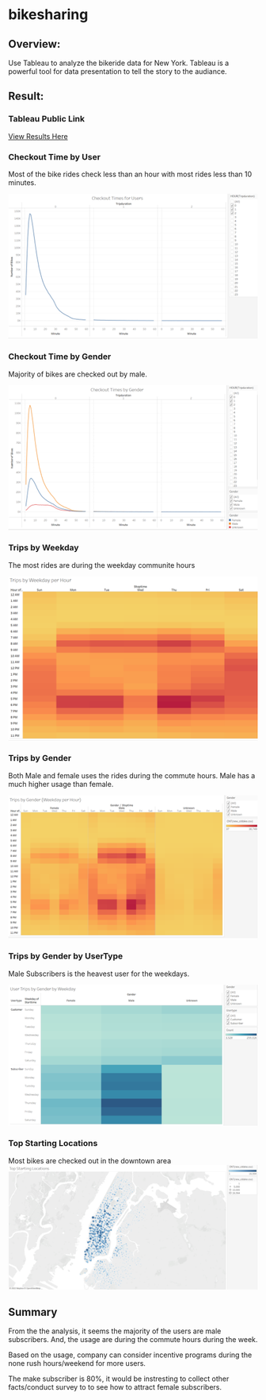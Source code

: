 # bikesharing

## Overview: 
Use Tableau to analyze the bikeride data for New York. Tableau is a powerful tool for data presentation to tell the story to the audiance. 

## Result:

### Tableau Public Link
[View Results Here](https://public.tableau.com/app/profile/jackie.guo1187/viz/NYCCitibikeanalysis_16440962708290/NYCStory?publish=yes)

### Checkout Time by User
Most of the bike rides check less than an hour with most rides less than 10 minutes.

![checkout_by_time.png](Resources/checkout_by_time.png)  

### Checkout Time by Gender
Majority of bikes are checked out by male.

![checkout_by_gender.png](Resources/checkout_by_gender.png)  

### Trips by Weekday
The most rides are during the weekday communite hours

![trip_by_day_time.png](Resources/trip_by_day_time.png)  

### Trips by Gender
Both Male and female uses the rides during the commute hours. Male has a much higher usage than female.

![trip_by_gender_hr.png](Resources/trip_by_gender_hr.png)  

### Trips by Gender by UserType
Male Subscribers is the heavest user for the weekdays. 

![trip_by_day_gender.png](Resources/trip_by_day_gender.png)  

### Top Starting Locations
Most bikes are checked out in the downtown area
![top_start.png](Resources/top_start.png)  



## Summary

From the the analysis, it seems the majority of the users are male subscribers. And, the usage are during the commute hours during the week. 

Based on the usage, company can consider incentive programs during the none rush hours/weekend for more users.  

The make subscriber is 80%, it would be instresting to collect other facts/conduct survey to to see how to attract female subscribers. 